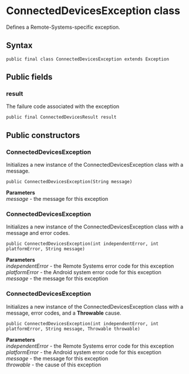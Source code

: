# ConnectedDevicesException class
Defines a Remote-Systems-specific exception.

## Syntax
`public final class ConnectedDevicesException extends Exception`

## Public fields

### result
The failure code associated with the exception

`public final ConnectedDevicesResult result`

## Public constructors

### ConnectedDevicesException
Initializes a new instance of the ConnectedDevicesException class with a message.

`public ConnectedDevicesException(String message)`

**Parameters**  
*message* - the message for this exception

### ConnectedDevicesException
Initializes a new instance of the ConnectedDevicesException class with a message and error codes.

`public ConnectedDevicesException(int independentError, int platformError, String message)`

**Parameters**  
*independentError* - the Remote Systems error code for this exception  
*platformError* - the Android system error code for this exception  
*message* - the message for this exception  

### ConnectedDevicesException
Initializes a new instance of the ConnectedDevicesException class with a message, error codes, and a **Throwable** cause.

`public ConnectedDevicesException(int independentError, int platformError, String message, Throwable throwable)`

**Parameters**  
*independentError* - the Remote Systems error code for this exception  
*platformError* - the Android system error code for this exception  
*message* - the message for this exception  
*throwable* - the cause of this exception  